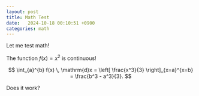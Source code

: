```yaml
---
layout: post
title: Math Test
date:   2024-10-18 00:10:51 +0900
categories: math
---
```


Let me test math!

The function $f(x) = x^2$ is continuous!

$$ \int_{a}^{b} f(x) \, \mathrm{d}x = \left[ \frac{x^3}{3} \right]_{x=a}^{x=b} = \frac{b^3 - a^3}{3}. $$

Does it work?